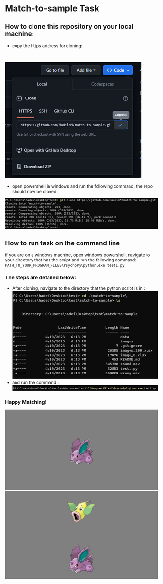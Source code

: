 # Match-to-sample Task

## How to clone this repository on your local machine: 
- copy the https address for cloning:

<br/>

![clone](/match-to-sample/images/clone.png)

- open powershell in windows and run the following command, the repo should now be cloned: 

![cloned](/match-to-sample/images/cloned.png)

## How to run task on the command line

if you are on a windows machine, open windows powershell, navigate to your directory that has the script and run the following command:
<br/>
`PATH_TO_YOUR_PROGRAM_FILES\PsychoPy\python.exe test1.py`
<br/>

### The steps are detailed below: 

- After cloning, navigate to the directory that the python script is in : <br/>
![changeDir](/match-to-sample/images/cd.png)
- and run the command : 
![runCommand](/match-to-sample/images/runComm.png)

### Happy Matching! 

![matchSample](/match-to-sample/images/sample.png)
![matchTask](/match-to-sample/images/task.png)

